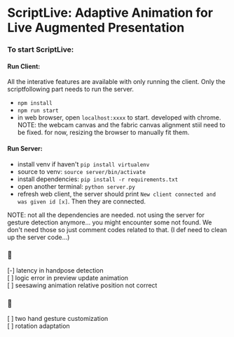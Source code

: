 # ScriptLive: Adaptive Animation for Live Augmented Presentation

### To start ScriptLive:

#### Run Client:

All the interative features are available with only running the client. Only the scriptfollowing part needs to run the server.

- `npm install`
- `npm run start`
- in web browser, open `localhost:xxxx` to start. developed with chrome.
  NOTE: the webcam canvas and the fabric canvas alignment stiil need to be fixed. for now, resizing the browser to manually fit them.

#### Run Server:

- install venv if haven't `pip install virtualenv`
- source to venv: `source server/bin/activate`
- install dependencies: `pip install -r requirements.txt`
- open another terminal: `python server.py`
- refresh web client, the server should print `New client connected and was given id [x]`. Then they are connected.

NOTE: not all the dependencies are needed. not using the server for gesture detection anymore... you might encounter some <model path> not found. We don't need those so just comment codes related to that. (I def need to clean up the server code...)

### :bug:

[-] latency in handpose detection \
[ ] logic error in preview update animation \
[ ] seesawing animation relative position not correct

### :cake:

[ ] two hand gesture customization \
[ ] rotation adaptation
